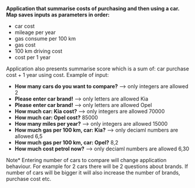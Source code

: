 **Application that summarise costs of purchasing and then using a car. Map saves inputs as parameters in order:**
 - car cost
 - mileage per year
 - gas consume per 100 km
 - gas cost
 - 100 km driving cost
 - cost per 1 year
   
Application also presents summarise score which is a sum of: car purchase cost + 1 year using cost. Example of input:
- **How many cars do you want to compare?** --> only integers are allowed
2
- **Please enter car brand!** --> only letters are allowed
Kia
- **Please enter car brand!** --> only letters are allowed
Opel
- **How much car: Kia cost?** --> only integers are allowed
70000
- **How much car: Opel cost?**
85000
- **How many miles per year?** --> only integers are allowed
15000
- **How much gas per 100 km, car: Kia?** --> only deciaml numbers are allowed
6,5
- **How much gas per 100 km, car: Opel?**
8,2
- **How much cost petrol now?** --> only deciaml numbers are allowed
6,30

Note*
Entering number of cars to compare will change application behaviour. For example for 2 cars there will be 2 questions about brands. If number of cars will be bigger it will also increase the number of brands, purchase cost etc. 

